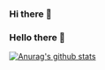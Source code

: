 ### Hi there 👋
### Hello there 🐰
[![Anurag's github stats](https://github-readme-stats.vercel.app/api?username=fightnyy)](https://github.com/anuraghazra/github-readme-stats)
<!--
**fightnyy/fightnyy** is a ✨ _special_ ✨ repository because its `README.md` (this file) appears on your GitHub profile.

Here are some ideas to get you started:


- 🔭 I’m currently working on ...
- 🌱 I’m currently learning ...
- 👯 I’m looking to collaborate on ...
- 🤔 I’m looking for help with ...
- 💬 Ask me about ...
- 📫 How to reach me: ...
- 😄 Pronouns: ...
- ⚡ Fun fact: ...
-->
